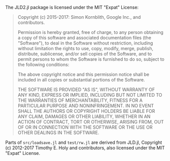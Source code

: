 The JLD2.jl package is licensed under the MIT "Expat" License:

> Copyright (c) 2015-2017: Simon Kornblith, Google Inc., and contributors.
>
> Permission is hereby granted, free of charge, to any person obtaining
> a copy of this software and associated documentation files (the
> "Software"), to deal in the Software without restriction, including
> without limitation the rights to use, copy, modify, merge, publish,
> distribute, sublicense, and/or sell copies of the Software, and to
> permit persons to whom the Software is furnished to do so, subject to
> the following conditions:
>
> The above copyright notice and this permission notice shall be
> included in all copies or substantial portions of the Software.
>
> THE SOFTWARE IS PROVIDED "AS IS", WITHOUT WARRANTY OF ANY KIND,
> EXPRESS OR IMPLIED, INCLUDING BUT NOT LIMITED TO THE WARRANTIES OF
> MERCHANTABILITY, FITNESS FOR A PARTICULAR PURPOSE AND NONINFRINGEMENT.
> IN NO EVENT SHALL THE AUTHORS OR COPYRIGHT HOLDERS BE LIABLE FOR ANY
> CLAIM, DAMAGES OR OTHER LIABILITY, WHETHER IN AN ACTION OF CONTRACT,
> TORT OR OTHERWISE, ARISING FROM, OUT OF OR IN CONNECTION WITH THE
> SOFTWARE OR THE USE OR OTHER DEALINGS IN THE SOFTWARE.

Parts of `src/loadsave.jl` and `test/rw.jl` are derived from JLD.jl, Copyright (c) 2012-2017 Timothy E. Holy and contributors, also licensed under the MIT "Expat" License.

